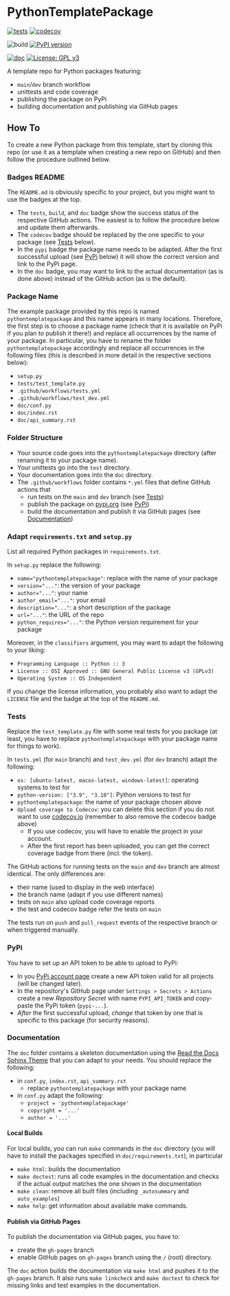# PythonTemplatePackage

[![tests](https://github.com/robert-lieck/pythontemplatepackage/actions/workflows/tests.yml/badge.svg)](https://github.com/robert-lieck/pythontemplatepackage/actions/workflows/tests.yml)
[![codecov](https://codecov.io/gh/robert-lieck/pythontemplatepackage/branch/main/graph/badge.svg?token=XAUCWNS7II)](https://codecov.io/gh/robert-lieck/pythontemplatepackage)

![build](https://github.com/robert-lieck/pythontemplatepackage/workflows/build/badge.svg)
[![PyPI version](https://badge.fury.io/py/pythontemplatepackage.svg)](https://badge.fury.io/py/pythontemplatepackage)

[![doc](https://github.com/robert-lieck/pythontemplatepackage/actions/workflows/doc.yml/badge.svg)](https://robert-lieck.github.io/pythontemplatepackage/)
[![License: GPL v3](https://img.shields.io/badge/License-GPLv3-blue.svg)](https://www.gnu.org/licenses/gpl-3.0)

A template repo for Python packages featuring:
- `main`/`dev` branch workflow
- unittests and code coverage
- publishing the package on PyPi
- building documentation and publishing via GitHub pages


## How To

To create a new Python package from this template, start by cloning this repo (or use it as a template when creating a new repo on GitHub) and then follow the procedure outlined below.

### Badges README

The `README.md` is obviously specific to your project, but you might want to use the badges at the top.
- The `tests`, `build`, and `doc` badge show the success status of the respective GitHub actions. The easiest is to follow the procedure below and update them afterwards.
- The `codecov` badge should be replaced by the one specific to your package (see [Tests](#Tests) below).
- In the `pypi` badge the package name needs to be adapted. After the first successful upload (see [PyPi](#PyPi) below) it will show the correct version and link to the PyPi page.
- In the `doc` badge, you may want to link to the actual documentation (as is done above) instead of the GitHub action (as is the default).

### Package Name

The example package provided by this repo is named `pythontemplatepackage` and this name appears in many locations. Therefore, the first step is to choose a package name (check that it is available on PyPi if you plan to publish it there!) and replace all occurrences by the name of your package. In particular, you have to rename the folder `pythontemplatepackage` accordingly and replace all occurrences in the following files (this is described in more detail in the respective sections below):
- `setup.py`
- `tests/test_template.py`
- `.github/workflows/tests.yml`
- `.github/workflows/test_dev.yml`
- `doc/conf.py`
- `doc/index.rst`
- `doc/api_summary.rst`

### Folder Structure

- Your source code goes into the `pythontemplatepackage` directory (after renaming it to your package name).
- Your unittests go into the `test` directory.
- Your documentation goes into the `doc` directory.
- The `.github/workflows` folder contains `*.yml` files that define GitHub actions that
  - run tests on the `main` and `dev` branch (see [Tests](#Tests))
  - publish the package on [pypi.org](https://pypi.org/) (see [PyPi](#PyPi))
  - build the documentation and publish it via GitHub pages (see [Documentation](#Documentation))

### Adapt `requirements.txt` and `setup.py`

List all required Python packages in `requirements.txt`.

In `setup.py` replace the following:
- `name="pythontemplatepackage"`: replace with the name of your package
- `version="..."`: the version of your package
- `author="..."`: your name
- `author_email="..."`: your email
- `description="..."`: a short description of the package
- `url="..."`: the URL of the repo
- `python_requires="..."`: the Python version requirement for your package

Moreover, in the `classifiers` argument, you may want to adapt the following to your liking:
- `Programming Language :: Python :: 3`
- `License :: OSI Approved :: GNU General Public License v3 (GPLv3)`
- `Operating System :: OS Independent`

If you change the license information, you probably also want to adapt the `LICENSE` file and the badge at the top of the `README.md`.

### Tests

Replace the `test_template.py` file with some real tests for you package (at least, you have to replace `pythontemplatepackage` with your package name for things to work).

In `tests.yml` (for `main` branch) and `test_dev.yml` (for `dev` branch) adapt the following:
- `os: [ubuntu-latest, macos-latest, windows-latest]`: operating systems to test for
- `python-version: ["3.9", "3.10"]`: Python versions to test for
- `pythontemplatepackage`: the name of your package chosen above
- `Upload coverage to Codecov`: you can delete this section if you do not want to use [codecov.io](https://about.codecov.io/) (remember to also remove the codecov badge above)
  - If you use codecov, you will have to enable the project in your account.
  - After the first report has been uploaded, you can get the correct coverage badge from there (incl. the token).

The GitHub actions for running tests on the `main` and `dev` branch are almost identical. The only differences are:
- their name (used to display in the web interface)
- the branch name (adapt if you use different names)
- tests on `main` also upload code coverage reports
- the test and codecov badge refer the tests on `main`

The tests run on `push` and `pull_request` events of the respective branch or when triggered manually.

### PyPi

You have to set up an API token to be able to upload to PyPi:
- In you [PyPi account page](https://pypi.org/manage/account/) create a new API token valid for all projects (will be changed later).
- In the repository's GitHub page under `Settings > Secrets > Actions` create a new _Repository Secret_ with name `PYPI_API_TOKEN` and copy-paste the PyPi token (`pypi-...`).
- _After_ the  first successful upload, _change_ that token by one that is specific to this package (for security reasons).

### Documentation

The `doc` folder contains a skeleton documentation using the [Read the Docs Sphinx Theme](https://sphinx-rtd-theme.readthedocs.io/en/stable/) that you can adapt to your needs. You should replace the following:
- in `conf.py`, `index.rst`, `api_summary.rst`
  - replace `pythontemplatepackage` with your package name
- in `conf.py` adapt the following:
  - `project = 'pythontemplatepackage'`
  - `copyright = '...'`
  - `author = '...'`

#### Local Builds

For local builds, you can run `make` commands in the `doc` directory (you will have to install the packages specified in `doc/requirements.txt`), in particular
- `make html`: builds the documentation
- `make doctest`: runs all code examples in the documentation and checks if the actual output matches the one shown in the documentation
- `make clean`: remove all built files (including `_autosummary` and `auto_examples`)
- `make help`: get information about available make commands.

#### Publish via GitHub Pages

To publish the documentation via GitHub pages, you have to:
- create the `gh-pages` branch
- enable GitHub pages on `gh-pages` branch using the `/` (root) directory.

The `doc` action builds the documentation via `make html` and pushes it to the `gh-pages` branch. It also runs `make linkcheck` and `make doctest` to check for missing links and test examples in the documentation.
